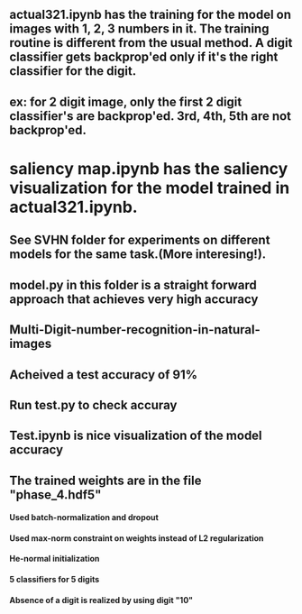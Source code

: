 ## actual321.ipynb has the training for the model on images with 1, 2, 3 numbers in it. The training routine is different from the usual method. A digit classifier gets backprop'ed only if it's the right classifier for the digit.
## ex: for 2 digit image, only the first 2 digit classifier's are backprop'ed. 3rd, 4th, 5th are not backprop'ed.
# saliency map.ipynb has the saliency visualization for the model trained in actual321.ipynb.
## See SVHN folder for experiments on different models for the same task.(More interesing!).

## model.py in this folder is a straight forward approach that achieves very high accuracy
## Multi-Digit-number-recognition-in-natural-images

## Acheived a test accuracy of 91%
## Run test.py to check accuray
## Test.ipynb is nice visualization of the model accuracy
## The trained weights are in the file "phase_4.hdf5"

#### Used batch-normalization and dropout
#### Used max-norm constraint on weights instead of L2 regularization
#### He-normal initialization
#### 5 classifiers for 5 digits
#### Absence of a digit is realized by using digit "10"
